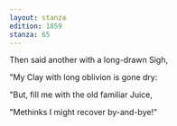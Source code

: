 ```yaml
---
layout: stanza
edition: 1859
stanza: 65
---
```


Then said another with a long-drawn Sigh,

"My Clay with long oblivion is gone dry:

⁠"But, fill me with the old familiar Juice,

"Methinks I might recover by-and-bye!"